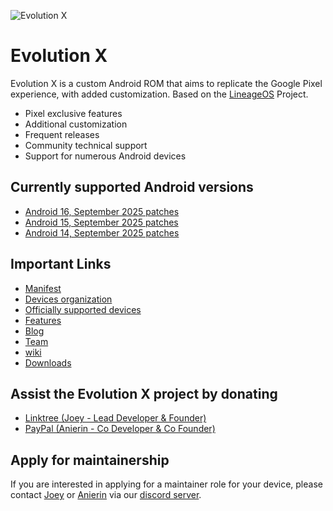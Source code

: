 ![Evolution X](https://github.com/Evolution-X/manifest/raw/vic/Banner.png)

# Evolution X

Evolution X is a custom Android ROM that aims to replicate the Google Pixel experience, with added customization. Based on the [LineageOS](https://github.com/LineageOS/) Project.

- Pixel exclusive features
- Additional customization
- Frequent releases
- Community technical support
- Support for numerous Android devices

## Currently supported Android versions
- [Android 16, September 2025 patches](https://github.com/Evolution-X/manifest/commits/bka)
- [Android 15, September 2025 patches](https://github.com/Evolution-X/manifest/commits/vic)
- [Android 14, September 2025 patches](https://github.com/Evolution-X/manifest/commits/udc)

## Important Links
- [Manifest](https://github.com/Evolution-X/manifest)
- [Devices organization](https://github.com/Evolution-X-Devices)
- [Officially supported devices](https://evolution-x.org/devices)
- [Features](https://evolution-x.org/features)
- [Blog](https://evolution-x.org/blog)
- [Team](https://evolution-x.org/team)
- [wiki](https://wiki.evolution-x.org)
- [Downloads](https://cdn.evolution-x.org)

## Assist the Evolution X project by donating
- [Linktree (Joey - Lead Developer & Founder)](https://linktr.ee/joeyhuab)
- [PayPal (Anierin - Co Developer & Co Founder)](https://PayPal.me/AnierinB)

## Apply for maintainership

If you are interested in applying for a maintainer role for your device, please contact [Joey](https://github.com/joeyhuab) or [Anierin](https://github.com/AnierinBliss) via our [discord server](https://discord.gg/Evolution-X).
